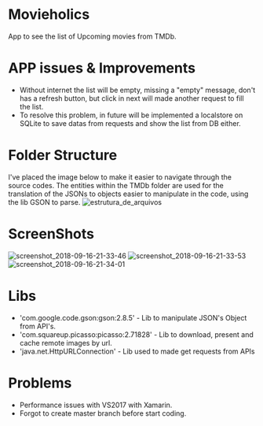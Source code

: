 # Movieholics
App to see the list of Upcoming movies from TMDb.

# APP issues & Improvements
- Without internet the list will be empty, missing a "empty" message, don't has a refresh button, but click in next will made another request to fill the list.
- To resolve this problem, in future will be implemented a localstore on SQLite to save datas from requests and show the list from DB either.

# Folder Structure
I've placed the image below to make it easier to navigate through the source codes.
The entities within the TMDb folder are used for the translation of the JSONs to objects easier to manipulate in the code, using the lib GSON to parse.
![estrutura_de_arquivos](https://user-images.githubusercontent.com/14237441/45603418-2fd52980-ba02-11e8-852f-5f406e50d2a4.PNG)

# ScreenShots
![screenshot_2018-09-16-21-33-46](https://user-images.githubusercontent.com/14237441/45603405-18963c00-ba02-11e8-8820-ffea4399fddd.png)
![screenshot_2018-09-16-21-33-53](https://user-images.githubusercontent.com/14237441/45603406-19c76900-ba02-11e8-9edd-2e8a368ca759.png)
![screenshot_2018-09-16-21-34-01](https://user-images.githubusercontent.com/14237441/45603407-1b912c80-ba02-11e8-9f65-1e0997140193.png)

# Libs
- 'com.google.code.gson:gson:2.8.5' - Lib to manipulate JSON's Object from API's.
- 'com.squareup.picasso:picasso:2.71828' - Lib to download, present and cache remote images by url.
- 'java.net.HttpURLConnection' - Lib used to made get requests from APIs  

# Problems
- Performance issues with VS2017 with Xamarin.
- Forgot to create master branch before start coding.
